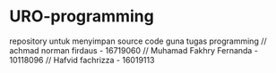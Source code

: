 # URO-programming
repository untuk menyimpan source code guna tugas programming
// achmad norman firdaus - 16719060
// Muhamad Fakhry Fernanda - 10118096
// Hafvid fachrizza - 16019113
